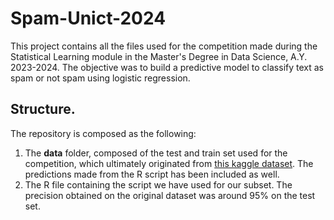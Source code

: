 # Spam-Unict-2024
This project contains all the files used for the competition made during the Statistical Learning module in the Master's Degree in Data Science, A.Y. 2023-2024. The objective was to build a predictive model to classify text as spam or not spam using logistic regression.

## Structure. 
The repository is composed as the following:

1. The **data** folder, composed of the test and train set used for the competition, which ultimately originated from [this kaggle dataset](https://www.kaggle.com/datasets/uciml/sms-spam-collection-dataset). The predictions made from the R script has been included as well.
2. The R file containing the script we have used for our subset. The precision obtained on the original dataset was around 95% on the test set. 






